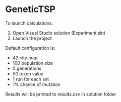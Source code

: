 # GeneticTSP

To launch calculations:  
1. Open Visual Studio solution (Experiment.sln)
1. Launch the project 

Default configuration is:
- 42 city map
- 100 population size
- 5 generations
- 50 token value
- 1 run for each set
- 1% chance of mutation

Results will be printed to results.csv in solution folder

